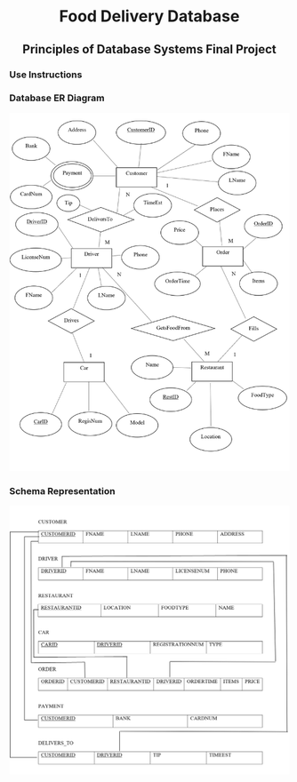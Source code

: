 <h1 align="center"> Food Delivery Database</h1>
<h2 align="center"> Principles of Database Systems Final Project</h2>

### Use Instructions

### Database ER Diagram
![alt text](https://github.com/liamtw22/delivery_database/blob/master/images/ER%20Diagram.png "ER Diagram")

### Schema Representation
![alt text](https://github.com/liamtw22/delivery_database/blob/master/images/Schema.png "Schema")





